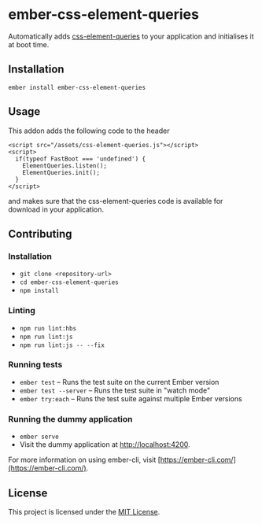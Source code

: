 ember-css-element-queries
==============================================================================

Automatically adds
[css-element-queries](https://github.com/marcj/css-element-queries#readme) to
your application and initialises it at boot time. 

Installation
------------------------------------------------------------------------------

```
ember install ember-css-element-queries
```


Usage
------------------------------------------------------------------------------

This addon adds the following code to the header

```
<script src="/assets/css-element-queries.js"></script>
<script>
  if(typeof FastBoot === 'undefined') {
    ElementQueries.listen();
    ElementQueries.init();
  }
</script>
```

and makes sure that the css-element-queries code is available for download in
your application.


Contributing
------------------------------------------------------------------------------

### Installation

* `git clone <repository-url>`
* `cd ember-css-element-queries`
* `npm install`

### Linting

* `npm run lint:hbs`
* `npm run lint:js`
* `npm run lint:js -- --fix`

### Running tests

* `ember test` – Runs the test suite on the current Ember version
* `ember test --server` – Runs the test suite in "watch mode"
* `ember try:each` – Runs the test suite against multiple Ember versions

### Running the dummy application

* `ember serve`
* Visit the dummy application at [http://localhost:4200](http://localhost:4200).

For more information on using ember-cli, visit [https://ember-cli.com/](https://ember-cli.com/).

License
------------------------------------------------------------------------------

This project is licensed under the [MIT License](LICENSE.md).
